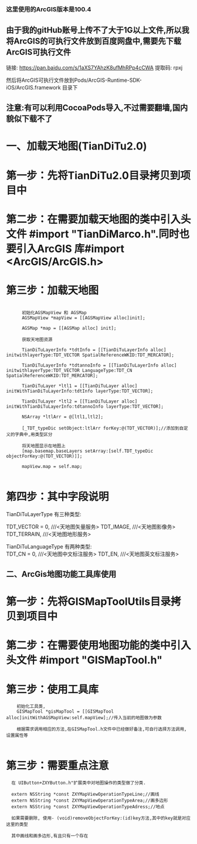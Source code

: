 
### 这里使用的ArcGIS版本是100.4

## 由于我的gitHub账号上传不了大于1G以上文件,所以我将ArcGIS的可执行文件放到百度网盘中,需要先下载ArcGIS可执行文件
链接: https://pan.baidu.com/s/1aXS7YAhzK8ufMhRPp4cCWA 提取码: rpxj 

然后将ArcGIS可执行文件放到Pods/ArcGIS-Runtime-SDK-iOS/ArcGIS.framework 目录下

## 注意:有可以利用CocoaPods导入,不过需要翻墙,国内貌似下载不了

# 一、加载天地图(TianDiTu2.0)
# 第一步：先将TianDiTu2.0目录拷贝到项目中
# 第二步：在需要加载天地图的类中引入头文件  #import "TianDiMarco.h".同时也要引入ArcGIS 库#import <ArcGIS/ArcGIS.h>
# 第三步：加载天地图

  ```
  
        初始化AGSMapView 和 AGSMap
        AGSMapView *mapView = [[AGSMapView alloc]init];

        AGSMap *map = [[AGSMap alloc] init];

        获取天地图资源

        TianDiTuLayerInfo *tdtInfo = [[TianDiTuLayerInfo alloc] initwithlayerType:TDT_VECTOR SpatialReferenceWKID:TDT_MERCATOR];

        TianDiTuLayerInfo *tdtannoInfo = [[TianDiTuLayerInfo alloc] initwithlayerType:TDT_VECTOR LanguageType:TDT_CN SpatialReferenceWKID:TDT_MERCATOR];

        TianDiTuLayer *ltl1 = [[TianDiTuLayer alloc] initWithTianDiTuLayerInfo:tdtInfo layerType:TDT_VECTOR];

        TianDiTuLayer *ltl2 = [[TianDiTuLayer alloc] initWithTianDiTuLayerInfo:tdtannoInfo layerType:TDT_VECTOR];

        NSArray *ltlArr = @[ltl1,ltl2];

        [_TDT_typeDic setObject:ltlArr forKey:@(TDT_VECTOR)];//添加到自定义的字典中,用类型区分

        将天地图显示在地图上
        [map.basemap.baseLayers setArray:[self.TDT_typeDic objectForKey:@(TDT_VECTOR)]];

        mapView.map = self.map;
    
``` 
# 第四步：其中字段说明

TianDiTuLayerType 有三种类型:  

TDT_VECTOR = 0, ///<天地图矢量服务>
TDT_IMAGE, ///<天地图影像务>
TDT_TERRAIN, ///<天地图地形服务>

TianDiTuLanguageType 有两种类型:  
TDT_CN = 0, ///<天地图中文标注服务>
TDT_EN, ///<天地图英文标注服务>


## 二、ArcGis地图功能工具库使用

# 第一步：先将GISMapToolUtils目录拷贝到项目中

# 第二步：在需要使用地图功能的类中引入头文件  #import "GISMapTool.h"

# 第三步：使用工具库

  ```
      初始化工具类,
      GISMapTool *gisMapTool = [[GISMapTool alloc]initWithAGSMapView:self.mapView];//传入当前的地图做为参数

      根据需求调用相应的方法,在GISMapTool.h文件中已经做好备注,可自行选择方法调用,设置属性等


  ```  
  
  # 第三步：需要重点注意
  
      在 UIButton+ZXYButton.h"扩展类中对地图操作的类型做了分类.

      extern NSString *const ZXYMapViewOperationTypeLine;//画线
      extern NSString *const ZXYMapViewOperationTypeArea;//画多边形
      extern NSString *const ZXYMapViewOperationTypeAdress;//地点

      如果需要删除, 使用- (void)removeObjectForKey:(id)key方法,其中的key就是对应这里的类型

      其中画线和画多边形,有且只有一个存在
